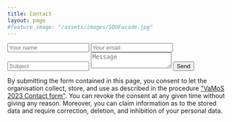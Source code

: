 ```yaml
---
title: Contact
layout: page
#feature_image: "/assets/images/SDUFacade.jpg"
---
```


<form action="https://formspree.io/f/xeqnjqpn" method="POST">
  <input type="text" name="name" placeholder="Your name">
  <input type="email" name="_replyto" placeholder="Your email">
  <input type="text" name="subject" placeholder="Subject">
  <textarea name="message" placeholder="Message"></textarea>
  <input type="submit" value="Send">
</form>

By submitting the form contained in this page, you consent to let the organisation collect, store, and use as described in the procedure <a href="/gdpr_contact" target="_blank">"VaMoS 2023 Contact form"</a>. You can revoke the consent at any given time without giving any reason. Moreover, you can claim information as to the stored data and require correction, deletion, and inhibition of your personal data.

